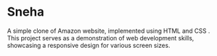 # Sneha
A simple clone of Amazon website, implemented using HTML and CSS . This project serves as a demonstration of web development skills, showcasing a responsive design for various screen sizes.
